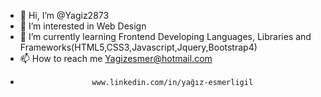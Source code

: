 - 👋 Hi, I’m @Yagiz2873
- 👀 I’m interested in Web Design
- 🌱 I’m currently learning Frontend Developing Languages, Libraries and Frameworks(HTML5,CSS3,Javascript,Jquery,Bootstrap4)
- 📫 How to reach me Yagizesmer@hotmail.com
-                     www.linkedin.com/in/yağız-esmerligil

<!---
Yagiz2873/Yagiz2873 is a ✨ special ✨ repository because its `README.md` (this file) appears on your GitHub profile.
You can click the Preview link to take a look at your changes.
--->
